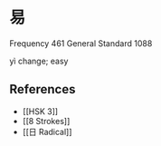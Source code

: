 # 易
Frequency 461
General Standard 1088

yì
change; easy

## References
- [[HSK 3]]
- [[8 Strokes]]
- [[日 Radical]]